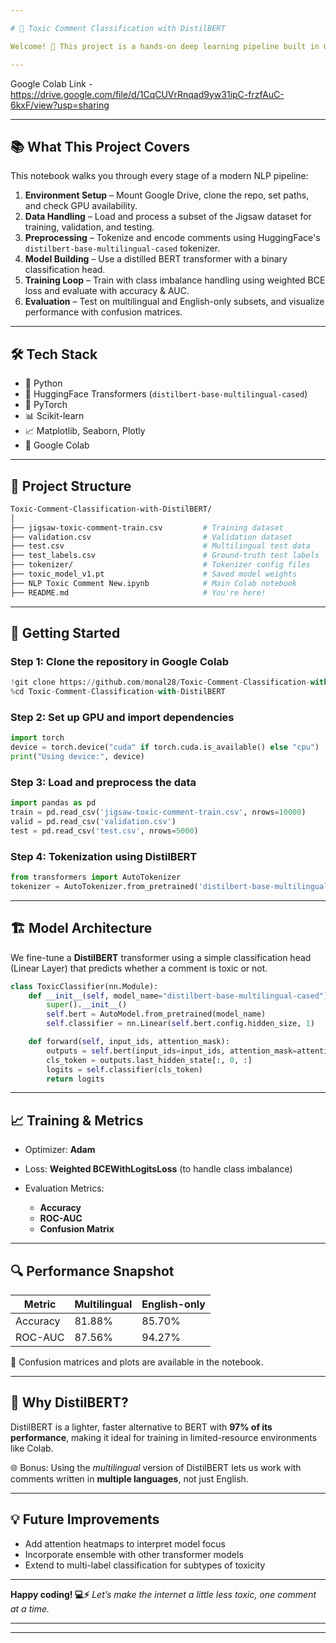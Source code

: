 ```yaml
---

# 🚫 Toxic Comment Classification with DistilBERT

Welcome! 👋 This project is a hands-on deep learning pipeline built in Google Colab for classifying toxic comments using the powerful **DistilBERT** language model. We fine-tune a multilingual transformer on a real-world dataset from the [Jigsaw Toxic Comment Challenge](https://www.kaggle.com/code/tanulsingh077/deep-learning-for-nlp-zero-to-transformers-bert/notebook) to help automatically detect online toxicity in comments.

---
```


Google Colab Link - https://drive.google.com/file/d/1CqCUVrRnqad9yw31ipC-frzfAuC-6kxF/view?usp=sharing

---

## 📚 What This Project Covers

This notebook walks you through every stage of a modern NLP pipeline:

1. **Environment Setup** – Mount Google Drive, clone the repo, set paths, and check GPU availability.
2. **Data Handling** – Load and process a subset of the Jigsaw dataset for training, validation, and testing.
3. **Preprocessing** – Tokenize and encode comments using HuggingFace's `distilbert-base-multilingual-cased` tokenizer.
4. **Model Building** – Use a distilled BERT transformer with a binary classification head.
5. **Training Loop** – Train with class imbalance handling using weighted BCE loss and evaluate with accuracy & AUC.
6. **Evaluation** – Test on multilingual and English-only subsets, and visualize performance with confusion matrices.

---

## 🛠️ Tech Stack

* 🐍 Python
* 🤗 HuggingFace Transformers (`distilbert-base-multilingual-cased`)
* 🧠 PyTorch
* 📊 Scikit-learn
* 📈 Matplotlib, Seaborn, Plotly
* 🚀 Google Colab

---

## 📁 Project Structure

```bash
Toxic-Comment-Classification-with-DistilBERT/
│
├── jigsaw-toxic-comment-train.csv         # Training dataset
├── validation.csv                         # Validation dataset
├── test.csv                               # Multilingual test data
├── test_labels.csv                        # Ground-truth test labels
├── tokenizer/                             # Tokenizer config files
├── toxic_model_v1.pt                      # Saved model weights
├── NLP Toxic Comment New.ipynb            # Main Colab notebook
├── README.md                              # You're here!
```

---

## 🚀 Getting Started

### Step 1: Clone the repository in Google Colab

```python
!git clone https://github.com/monal28/Toxic-Comment-Classification-with-DistilBERT.git
%cd Toxic-Comment-Classification-with-DistilBERT
```

### Step 2: Set up GPU and import dependencies

```python
import torch
device = torch.device("cuda" if torch.cuda.is_available() else "cpu")
print("Using device:", device)
```

### Step 3: Load and preprocess the data

```python
import pandas as pd
train = pd.read_csv('jigsaw-toxic-comment-train.csv', nrows=10000)
valid = pd.read_csv('validation.csv')
test = pd.read_csv('test.csv', nrows=5000)
```

### Step 4: Tokenization using DistilBERT

```python
from transformers import AutoTokenizer
tokenizer = AutoTokenizer.from_pretrained('distilbert-base-multilingual-cased')
```

---

## 🏗️ Model Architecture

We fine-tune a **DistilBERT** transformer using a simple classification head (Linear Layer) that predicts whether a comment is toxic or not.

```python
class ToxicClassifier(nn.Module):
    def __init__(self, model_name="distilbert-base-multilingual-cased"):
        super().__init__()
        self.bert = AutoModel.from_pretrained(model_name)
        self.classifier = nn.Linear(self.bert.config.hidden_size, 1)

    def forward(self, input_ids, attention_mask):
        outputs = self.bert(input_ids=input_ids, attention_mask=attention_mask)
        cls_token = outputs.last_hidden_state[:, 0, :]
        logits = self.classifier(cls_token)
        return logits
```

---

## 📈 Training & Metrics

* Optimizer: **Adam**
* Loss: **Weighted BCEWithLogitsLoss** (to handle class imbalance)
* Evaluation Metrics:

  * **Accuracy**
  * **ROC-AUC**
  * **Confusion Matrix**

---

## 🔍 Performance Snapshot

| Metric   | Multilingual | English-only |
| -------- | ------------ | ------------ |
| Accuracy | 81.88%       | 85.70%       |
| ROC-AUC  | 87.56%       | 94.27%       |

🔵 Confusion matrices and plots are available in the notebook.

---

## 🤔 Why DistilBERT?

DistilBERT is a lighter, faster alternative to BERT with **97% of its performance**, making it ideal for training in limited-resource environments like Colab.

🌐 Bonus: Using the *multilingual* version of DistilBERT lets us work with comments written in **multiple languages**, not just English.

---

## 💡 Future Improvements

* Add attention heatmaps to interpret model focus
* Incorporate ensemble with other transformer models
* Extend to multi-label classification for subtypes of toxicity

---

**Happy coding! 💻⚡**
*Let’s make the internet a little less toxic, one comment at a time.*

---
---
